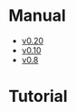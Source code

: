 # Manual

- [v0.20](out/manual/v0.20/)
- [v0.10](out/manual/v0.10/manual-toc-v0.10.md)
- [v0.8](out/manual/v0.8/manual-toc-v0.8.md)

# Tutorial
